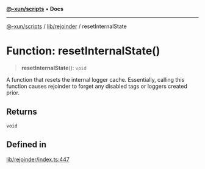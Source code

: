 [**@-xun/scripts**](../../../README.md) • **Docs**

***

[@-xun/scripts](../../../README.md) / [lib/rejoinder](../README.md) / resetInternalState

# Function: resetInternalState()

> **resetInternalState**(): `void`

A function that resets the internal logger cache. Essentially, calling this
function causes rejoinder to forget any disabled tags or loggers created
prior.

## Returns

`void`

## Defined in

[lib/rejoinder/index.ts:447](https://github.com/Xunnamius/xscripts/blob/c4bd6059488244ad158454492e5cfe3fcc65a457/lib/rejoinder/index.ts#L447)
